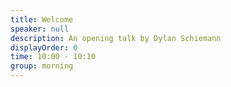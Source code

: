 ```yaml
---
title: Welcome
speaker: null
description: An opening talk by Dylan Schiemann
displayOrder: 0
time: 10:00 - 10:10
group: morning
---
```

